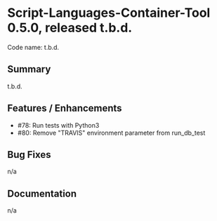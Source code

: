# Script-Languages-Container-Tool 0.5.0, released t.b.d.

Code name: t.b.d.

## Summary 

t.b.d.

## Features / Enhancements

 - #78: Run tests with Python3
 - #80: Remove "TRAVIS" environment parameter from run_db_test

## Bug Fixes

n/a

## Documentation
n/a